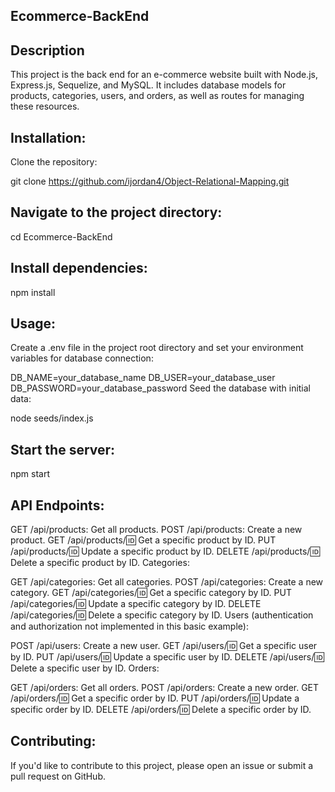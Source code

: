 ## Ecommerce-BackEnd

## Description

This project is the back end for an e-commerce website built with Node.js, Express.js, Sequelize, and MySQL. It includes database models for products, categories, users, and orders, as well as routes for managing these resources.

## Installation:

Clone the repository:


git clone https://github.com/ijordan4/Object-Relational-Mapping.git
## Navigate to the project directory:

cd Ecommerce-BackEnd
## Install dependencies:

npm install

## Usage:

Create a .env file in the project root directory and set your environment variables for database connection:

DB_NAME=your_database_name
DB_USER=your_database_user
DB_PASSWORD=your_database_password
Seed the database with initial data:

node seeds/index.js

## Start the server:
npm start

## API Endpoints:

GET /api/products: Get all products.
POST /api/products: Create a new product.
GET /api/products/:id: Get a specific product by ID.
PUT /api/products/:id: Update a specific product by ID.
DELETE /api/products/:id: Delete a specific product by ID.
Categories:

GET /api/categories: Get all categories.
POST /api/categories: Create a new category.
GET /api/categories/:id: Get a specific category by ID.
PUT /api/categories/:id: Update a specific category by ID.
DELETE /api/categories/:id: Delete a specific category by ID.
Users (authentication and authorization not implemented in this basic example):

POST /api/users: Create a new user.
GET /api/users/:id: Get a specific user by ID.
PUT /api/users/:id: Update a specific user by ID.
DELETE /api/users/:id: Delete a specific user by ID.
Orders:

GET /api/orders: Get all orders.
POST /api/orders: Create a new order.
GET /api/orders/:id: Get a specific order by ID.
PUT /api/orders/:id: Update a specific order by ID.
DELETE /api/orders/:id: Delete a specific order by ID.

## Contributing:

If you'd like to contribute to this project, please open an issue or submit a pull request on GitHub.

